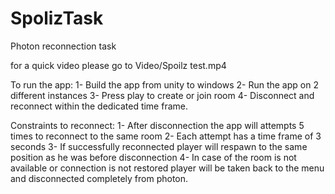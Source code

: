# SpolizTask
Photon reconnection task

for a quick video please go to Video/Spoilz test.mp4

To run the app: 
1- Build the app from unity to windows 
2- Run the app on 2 different instances 
3- Press play to create or join room 
4- Disconnect and reconnect within the dedicated time frame.

Constraints to reconnect:
1- After disconnection the app will attempts 5 times to reconnect to the same room 
2- Each attempt has a time frame of 3 seconds 
3- If successfully reconnected player will respawn to the same position as he was before disconnection 
4- In case of the room is not available or connection is not restored player will be taken back to the menu and disconnected completely from photon. 